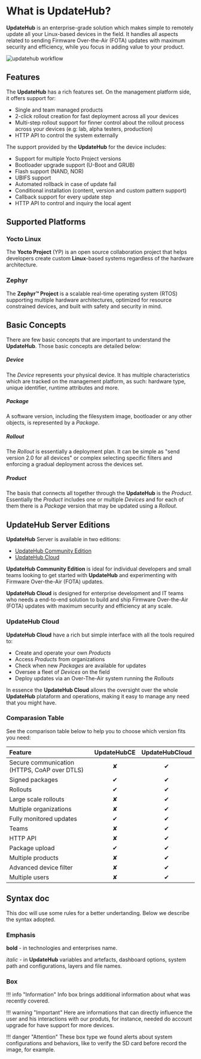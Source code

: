 # What is UpdateHub?

**UpdateHub** is an enterprise-grade solution which makes simple to remotely update all your Linux-based devices in the field. It handles all aspects related to sending Firmware Over-the-Air \(FOTA\) updates with maximum security and efficiency, while you focus in adding value to your product.

![updatehub workflow](../img/workflow.png)

## Features

The **UpdateHub** has a rich features set. On the management platform side, it offers support for:

* Single and team managed products
* 2-click rollout creation for fast deployment across all your devices
* Multi-step rollout support for finner control about the rollout process across your devices \(e.g: lab, alpha testers, production\)
* HTTP API to control the system externally

The support provided by the **UpdateHub** for the device includes:

* Support for multiple Yocto Project versions
* Bootloader upgrade support \(U-Boot and GRUB\)
* Flash support \(NAND, NOR\)
* UBIFS support
* Automated rollback in case of update fail
* Conditional installation \(content, version and custom pattern support\)
* Callback support for every update step
* HTTP API to control and inquiry the local agent

## Supported Platforms

### Yocto Linux

The **Yocto Project** (YP) is an open source collaboration project that helps
developers create custom **Linux**-based systems regardless of the hardware
architecture.

### Zephyr

The **Zephyr™ Project** is a scalable real-time operating system (RTOS) supporting
multiple hardware architectures, optimized for resource constrained devices, and
built with safety and security in mind.

## Basic Concepts

There are few basic concepts that are important to understand the **UpdateHub**. Those basic concepts are detailed below:

##### Device

The *Device* represents your physical device. It has multiple characteristics which are tracked on the management platform, as such: hardware type, unique identifier, runtime attributes and more.

##### Package

A software version, including the filesystem image, bootloader or any other objects, is represented by a *Package*.

##### Rollout

The *Rollout* is essentially a deployment plan. It can be simple as "send version 2.0 for all devices" or complex selecting specific filters and enforcing a gradual deployment across the devices set.

##### Product

The basis that connects all together through the **UpdateHub** is the *Product*. Essentially the *Product* includes one or multiple *Devices* and for each of them there is a *Package* version that may be updated using a *Rollout*.

## UpdateHub Server Editions

**UpdateHub** Server is available in two editions:

* [UpdateHub Community Edition](https://github.com/UpdateHub/updatehub-ce)
* [UpdateHub Cloud](https://updatehub.io)

**UpdateHub Community Edition** is ideal for individual developers and small teams looking to get started with **UpdateHub** and experimenting with Firmware Over-the-Air (FOTA) updates.

**UpdateHub Cloud** is designed for enterprise development and IT teams who needs a end-to-end solution to build and ship Firmware Over-the-Air (FOTA) updates with maximum security and efficiency at any scale.

### UpdateHub Cloud

**UpdateHub Cloud**  have a rich but simple interface with all the tools required to:

- Create and operate your own *Products*
- Access *Products* from organizations
- Check when new *Packages* are available for updates
- Oversee a fleet of *Devices* on the field
- Deploy updates via an Over-The-Air system running the *Rollouts*

In essence the **UpdateHub Cloud**  allows the oversight over the whole **UpdateHub** plataform and operations, making it easy to manage any need that you might have.

### Comparasion Table

See the comparison table below to help you to choose which version fits you need:

| Feature                                      | UpdateHubCE | UpdateHubCloud  |
|:---                                          |    :---:    |      :---:      |
| Secure communication (HTTPS, CoAP over DTLS) | ✘           | ✔              |
| Signed packages                              | ✔           | ✔              |
| Rollouts                                     | ✔           | ✔              |
| Large scale rollouts                         | ✘           | ✔              |
| Multiple organizations                       | ✘           | ✔              |
| Fully monitored updates                      | ✔           | ✔              |
| Teams                                        | ✘           | ✔              |
| HTTP API                                     | ✘           | ✔              |
| Package upload                               | ✔           | ✔              |
| Multiple products                            | ✘           | ✔              |
| Advanced device filter                       | ✘           | ✔              |
| Multiple users                               | ✘           | ✔              |

## Syntax doc

This doc will use some rules for a better undertanding. Below we describe the syntax adopted.

### Emphasis

**bold** - in technologies and enterprises name.

*italic* - in **UpdateHub** variables and artefacts, dashboard options, system path and configurations, layers and file names.

### Box

!!! info "Information"
	Info box brings additional information about what was recently covered.


!!! warning "Important" 
	Here are informations that can directly influence the user and his interactions with our produts, for instance, needed do account upgrade for have support for more devices. 

!!! danger "Attention"
	These box type we found alerts about system configurations and behaviors, like to verify the SD card before record the image, for example. 